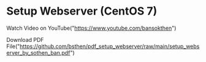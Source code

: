 # Setup Webserver (CentOS 7)

Watch Video on YouTube("https://www.youtube.com/bansokthen")


Download PDF File("https://github.com/bsthen/pdf_setup_webserver/raw/main/setup_webserver_by_sothen_ban.pdf")
